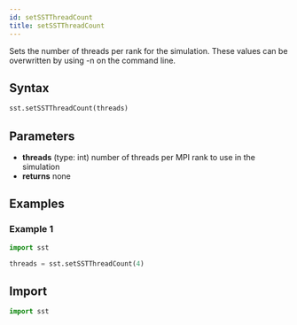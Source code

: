 ```yaml
---
id: setSSTThreadCount
title: setSSTThreadCount
---
```


<!---
SAND2022-6843 O
Source: sst-documentation/manuals/python
--->

Sets the number of threads per rank for the simulation. These values can be overwritten by using \-n on the command line. 

## Syntax
```python
sst.setSSTThreadCount(threads)
```

## Parameters
* **threads** (type: int) number of threads per MPI rank to use in the simulation 
* **returns** none

## Examples

### Example 1
```python
import sst

threads = sst.setSSTThreadCount(4)
```

## Import
```python
import sst
```